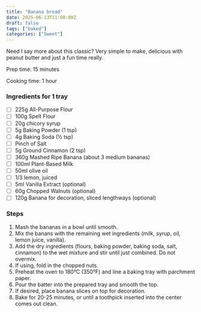 ```yaml
---
title: "Banana bread"
date: 2025-06-13T11:00:00Z
draft: false
tags: ["baked"]
categories: ["Sweet"]
---
```


Need I say more about this classic? Very simple to make, delicious with peanut butter and just a fun time really.

<div class="recipe" id="recipe">
Prep time: 15 minutes

Cooking time: 1 hour

### Ingredients for 1 tray
- [ ] 225g All-Purpose Flour
- [ ] 100g Spelt Flour
- [ ] 20g chicory syrup
- [ ] 5g Baking Powder (1 tsp)
- [ ] 4g Baking Soda (½ tsp)  
- [ ] Pinch of Salt  
- [ ] 5g Ground Cinnamon (2 tsp)  
- [ ] 360g Mashed Ripe Banana (about 3 medium bananas)  
- [ ] 100ml Plant-Based Milk  
- [ ] 50ml olive oil
- [ ] 1/3 lemon, juiced
- [ ] 5ml Vanilla Extract (optional)  
- [ ] 60g Chopped Walnuts (optional)
- [ ] 120g Banana for decoration, sliced lengthways (optional)

### Steps
1. Mash the bananas in a bowl until smooth.
2. Mix the banans with the remaining wet ingredients (milk, syrup, oil, lemon juice, vanilla).
3. Add the dry ingredients (flours, baking powder, baking soda, salt, cinnamon) to the wet mixture and stir until just combined. Do not overmix.
4. If using, fold in the chopped nuts.
5. Preheat the oven to 180°C (350°F) and line a baking tray with parchment paper.
6. Pour the batter into the prepared tray and smooth the top.
7. If desired, place banana slices on top for decoration.
8. Bake for 20-25 minutes, or until a toothpick inserted into the center comes out clean.

</div>
